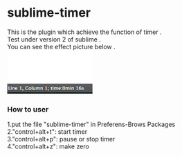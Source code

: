 sublime-timer
=============

This is the plugin which achieve the function of timer .  
Test under version 2 of sublime .  
You can see the effect picture below .  
![sublime-timer](screenshot.png)


### How to user
1.put the file "sublime-timer" in Preferens-Brows Packages  
2."control+alt+t": start timer  
3."control+alt+p": pause or stop timer  
4."control+alt+z": make zero